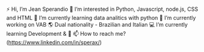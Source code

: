 ⚡ Hi, I’m Jean Sperandio
👀 I’m interested in Python, Javascript, node.js, CSS and HTML
🌱 I’m currently learning data analitics with python
💙 I’m currently working on VAB
🌎 Dual nationality - Brazilian and Italian
💻 I’m currently learning Development & 🤖
📫 How to reach me? (https://www.linkedin.com/in/sperax/)
